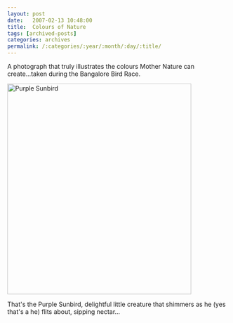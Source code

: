 ```yaml
---
layout: post
date:	2007-02-13 10:48:00
title:  Colours of Nature
tags: [archived-posts]
categories: archives
permalink: /:categories/:year/:month/:day/:title/
---
```

A photograph that truly illustrates the colours Mother Nature can create...taken during the Bangalore Bird Race.

<a href="http://www.flickr.com/photos/96476944@N00/388178160/" title="Photo Sharing"><img src="http://farm1.static.flickr.com/136/388178160_568a539179.jpg" width="419" height="480" alt="Purple Sunbird" /></a>


That's the Purple Sunbird, delightful little creature that shimmers as he (yes that's a he) flits about, sipping nectar...
